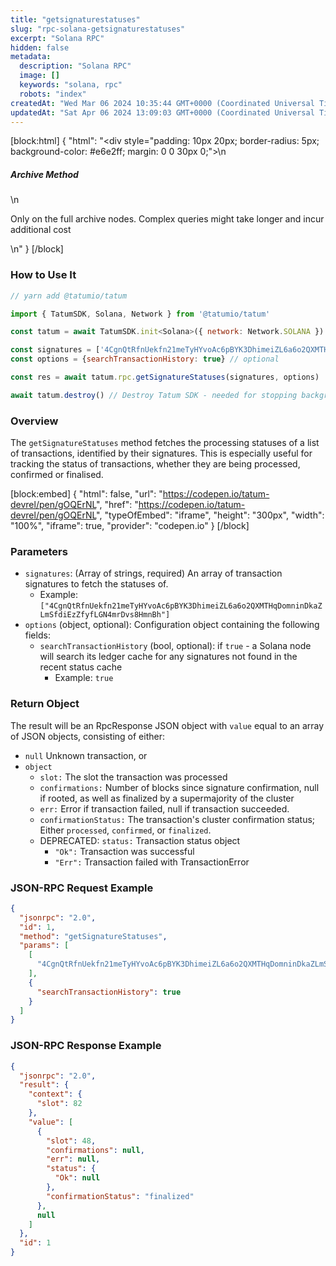 ```yaml
---
title: "getsignaturestatuses"
slug: "rpc-solana-getsignaturestatuses"
excerpt: "Solana RPC"
hidden: false
metadata: 
  description: "Solana RPC"
  image: []
  keywords: "solana, rpc"
  robots: "index"
createdAt: "Wed Mar 06 2024 10:35:44 GMT+0000 (Coordinated Universal Time)"
updatedAt: "Sat Apr 06 2024 13:09:03 GMT+0000 (Coordinated Universal Time)"
---
```

[block:html]
{
  "html": "<div style=\"padding: 10px 20px; border-radius: 5px; background-color: #e6e2ff; margin: 0 0 30px 0;\">\n  <h5>Archive Method</h5>\n  <p>Only on the full archive nodes. Complex queries might take longer and incur additional cost</p>\n</div>"
}
[/block]


### How to Use It



```javascript
// yarn add @tatumio/tatum

import { TatumSDK, Solana, Network } from '@tatumio/tatum'

const tatum = await TatumSDK.init<Solana>({ network: Network.SOLANA })

const signatures = ['4CgnQtRfnUekfn21meTyHYvoAc6pBYK3DhimeiZL6a6o2QXMTHqDomninDkaZLmSfdiEzZfyfLGN4mrDvs8HmnBh'] // list of transaction signatures
const options = {searchTransactionHistory: true} // optional

const res = await tatum.rpc.getSignatureStatuses(signatures, options)

await tatum.destroy() // Destroy Tatum SDK - needed for stopping background jobs
```



### Overview

The `getSignatureStatuses` method fetches the processing statuses of a list of transactions, identified by their signatures. This is especially useful for tracking the status of transactions, whether they are being processed, confirmed or finalised.

[block:embed]
{
  "html": false,
  "url": "https://codepen.io/tatum-devrel/pen/gOQErNL",
  "href": "https://codepen.io/tatum-devrel/pen/gOQErNL",
  "typeOfEmbed": "iframe",
  "height": "300px",
  "width": "100%",
  "iframe": true,
  "provider": "codepen.io"
}
[/block]

### Parameters

- `signatures`: (Array of strings, required) An array of transaction signatures to fetch the statuses of.
  - Example: `["4CgnQtRfnUekfn21meTyHYvoAc6pBYK3DhimeiZL6a6o2QXMTHqDomninDkaZLmSfdiEzZfyfLGN4mrDvs8HmnBh"]`
- `options` (object, optional): Configuration object containing the following fields:
  - `searchTransactionHistory` (bool, optional): if `true` - a Solana node will search its ledger cache for any signatures not found in the recent status cache
    - Example: `true`

### Return Object

The result will be an RpcResponse JSON object with `value` equal to an array of JSON objects, consisting of either:

- `null` Unknown transaction, or
- `object`
  - `slot:` The slot the transaction was processed
  - `confirmations:` Number of blocks since signature confirmation, null if rooted, as well as finalized by a supermajority of the cluster
  - `err:`  Error if transaction failed, null if transaction succeeded. 
  - `confirmationStatus:` The transaction's cluster confirmation status; Either `processed`, `confirmed`, or `finalized`. 
  - DEPRECATED: `status:` Transaction status object
    - `"Ok":` Transaction was successful
    - `"Err":` Transaction failed with TransactionError

### JSON-RPC Request Example

```json
{
  "jsonrpc": "2.0",
  "id": 1,
  "method": "getSignatureStatuses",
  "params": [
    [
      "4CgnQtRfnUekfn21meTyHYvoAc6pBYK3DhimeiZL6a6o2QXMTHqDomninDkaZLmSfdiEzZfyfLGN4mrDvs8HmnBh"
    ],
    {
      "searchTransactionHistory": true
    }
  ]
}
```

### JSON-RPC Response Example

```json
{
  "jsonrpc": "2.0",
  "result": {
    "context": {
      "slot": 82
    },
    "value": [
      {
        "slot": 48,
        "confirmations": null,
        "err": null,
        "status": {
          "Ok": null
        },
        "confirmationStatus": "finalized"
      },
      null
    ]
  },
  "id": 1
}
```
